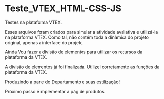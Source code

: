 # Teste_VTEX_HTML-CSS-JS

Testes na plataforma VTEX.

Esses arquivos foram criados para simular a atividade avaliativa e utilizá-la na plataforma VTEX.
Como tal, não contém toda a dinâmica do projeto original, apenas a interface do projeto.

Ainda Vou fazer a divisão de elementos para utilizar os recursos da plataforma da VTEX.

A divisão de elementos já foi finalizada. Utilizei corretamente as funções da plataforma da VTEX.

Produzindo a parte do Departamento e suas estilização!

Próximo passo é implementar a pág de produtos.